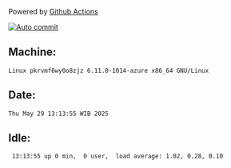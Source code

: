 Powered by [Github Actions](https://github.com/features/actions)

[![Auto commit](https://github.com/hiage/workstation/workflows/Auto%20commit/badge.svg)](https://github.com/hiage/workstation/actions?query=workflow%3A%22Auto+commit%22)

## Machine:
```
Linux pkrvmf6wy0o8zjz 6.11.0-1014-azure x86_64 GNU/Linux
```
## Date:
```
Thu May 29 13:13:55 WIB 2025
```
## Idle:
```
 13:13:55 up 0 min,  0 user,  load average: 1.02, 0.28, 0.10
```

